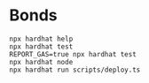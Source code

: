 # Bonds

```shell
npx hardhat help
npx hardhat test
REPORT_GAS=true npx hardhat test
npx hardhat node
npx hardhat run scripts/deploy.ts
```

